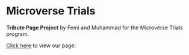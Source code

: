 # Microverse Trials

**Tribute Page Project** by Femi and Muhammad for the Microverse Trials program. 

[Click here](https://coderfemi.github.io/microverse-femi-soah/) to view our page.
